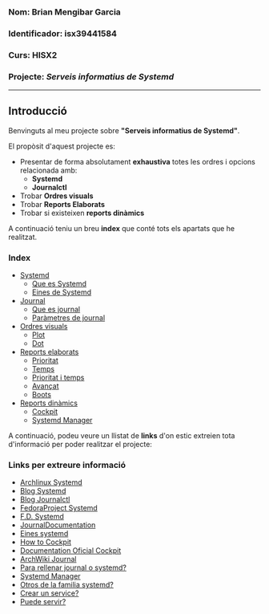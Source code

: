 ### Nom: Brian Mengibar Garcia

### Identificador: isx39441584

### Curs: HISX2

### Projecte: _Serveis informatius de Systemd_
---------------------------------------------------

## Introducció

Benvinguts al meu projecte sobre **"Serveis informatius de Systemd"**.

El propòsit d'aquest projecte es:
* Presentar de forma absolutament **exhaustiva** totes les ordres i opcions relacionada amb:
  * **Systemd**
  * **Journalctl**
* Trobar **Ordres visuals**
* Trobar **Reports Elaborats**
* Trobar si existeixen **reports dinàmics**

A continuació teniu un breu **index** que conté tots els apartats que
he realitzat.

### Index
* [Systemd][]
  * [Que es Systemd][]
  * [Eines de Systemd][]
* [Journal][]
  * [Que es journal][]
  * [Paràmetres de journal][]
* [Ordres visuals][]
  * [Plot][]
  * [Dot][]
* [Reports elaborats][]
  * [Prioritat][]
  * [Temps][]
  * [Prioritat i temps][]
  * [Avançat][]
  * [Boots][]
* [Reports dinàmics][]
  * [Cockpit][]
  * [Systemd Manager][]

A continuació, podeu veure un llistat de **links** d'on estic extreien 
tota d'informació per poder realitzar el projecte:

### Links per extreure informació
* [Archlinux Systemd][]
* [Blog Systemd][]
* [Blog Journalctl][]
* [FedoraProject Systemd][]
* [F.D. Systemd][]
* [JournalDocumentation][]
* [Eines systemd][]
* [How to Cockpit][]
* [Documentation Oficial Cockpit][]
* [ArchWiki Journal][]
* [Para rellenar journal o systemd?][]
* [Systemd Manager][]
* [Otros de la familia systemd?][]
* [Crear un service?][]
* [Puede servir?][]

[Archlinux Systemd]: https://wiki.archlinux.org/index.php/systemd_(Espa%C3%B1ol)#Uso_b.C3.A1sico_de_systemctl
[Blog Systemd]: http://www.rafaelrojas.net/2012/08/24/entendiendo-a-systemd/
[Blog Journalctl]: https://juncotic.com/journalctl-comandos-interesantes/
[FedoraProject Systemd]: https://fedoraproject.org/wiki/Systemd
[F.D. Systemd]: https://docs.fedoraproject.org/en-US/Fedora/24/html/System_Administrators_Guide/ch-Services_and_Daemons.html
[JournalDocumentation]: https://docs.fedoraproject.org/en-US/Fedora/24/html/System_Administrators_Guide/s1-Using_the_Journal.html
[Eines systemd]: https://diversidadyunpocodetodo.blogspot.com.es/2016/07/systemd-analyze-kcm-systemadm-systemctl.html
[How to Cockpit]: https://www.liquidweb.com/kb/how-to-use-cockpit-in-fedora-23/
[Documentation Oficial Cockpit]: http://cockpit-project.org/guide/latest/
[ArchWiki Journal]: https://wiki.archlinux.org/index.php/Systemd#Journal
[Para rellenar journal o systemd?]: http://www.elarraydejota.com/guia-tecnica-de-gestion-de-servicios-en-systemd-para-administradores-de-sistemas/
[How to systemd manager]: https://copr.fedorainfracloud.org/coprs/nunodias/systemd-manager/
[Otros de la familia systemd?]: https://wiki.christophchamp.com/index.php?title=Systemd#timedatectl
[Crear un service?]: https://www.tecmint.com/create-new-service-units-in-systemd/
[Puede servir?]: https://www.digitalocean.com/community/tutorials/how-to-use-systemctl-to-manage-systemd-services-and-units

[Systemd]: notes_systemd.md#systemd
[Que es Systemd]:notes_systemd.md#que-%C3%A9s-systemd
[Eines de Systemd]: notes_eines_systemd.md#systemd-analyze
[Journal]: notes_journal.md#journal
[Que es journal]: notes_journal.md#que-es-journal
[Paràmetres de journal]: notes_journal.md#parametres-de-journalctl
[Reports dinàmics]: reports_dinamics.md#reports-dinamics
[Ordres visuals]: ordres_visuals.md#ordres-visuals
[Reports elaborats]: reports_elaborats.md#reports-elaborats
[Cockpit]: reports_dinamics.md#que-%C3%A9s-cockpit
[Systemd Manager]: reports_dinamics.md#que-%C3%A9s-systemd-manager
[Plot]: ordres_visuals.md#systemd-analyze-plot
[Dot]: ordres_visuals.md#systemd-analyze-dot
[Prioritat]: reports_elaborats.md#per-prioritat
[Temps]: reports_elaborats.md#per-temps
[Prioritat i temps]: reports_elaborats.md#filtrat-per-prioritat-i-temps
[Avançat]: reports_elaborats.md#filtrat-avan%C3%A7at
[Boots]: reports_elaborats.md#filtrat-per-boots
